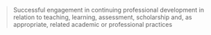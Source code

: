 >Successful engagement in continuing professional development in relation to teaching, learning, assessment, scholarship and, as appropriate, related academic or professional practices

